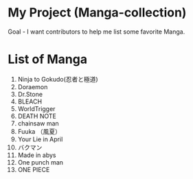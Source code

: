 
# My Project (Manga-collection)
Goal - I want contributors to help me list some favorite Manga.
# List of Manga
1. Ninja to Gokudo(忍者と極道)
2. Doraemon
3. Dr.Stone
4. BLEACH
5. WorldTrigger
6. DEATH NOTE
7. chainsaw man
8. Fuuka （風夏）　
9. Your Lie in April
10. バクマン
11. Made in abys
12. One punch man
13. ONE PIECE

